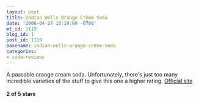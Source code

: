 ```yaml
---
layout: post
title: Indian Wells Orange Creme Soda
date: '2006-04-27 15:19:00 -0700'
mt_id: 1119
blog_id: 1
post_id: 1119
basename: indian-wells-orange-creme-soda
categories:
- soda-reviews
---
```

<p>A passable orange cream soda. Unfortunately, there's just too many incredible varieties of the stuff to give this one a higher rating.
<a href="http://www.mojave-red.com/sp.asp">Official site</a>
<br /><br /><strong>2 of 5 stars</strong></p>
